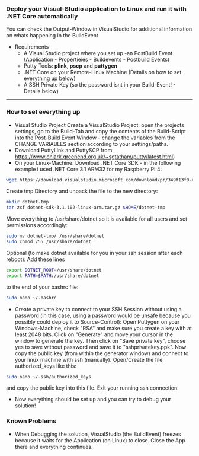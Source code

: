 ### Deploy your Visual-Studio application to Linux and run it with .NET Core automatically
You can check the Output-Window in VisualStudio for additional information on whats happening in the BuildEvent

- Requirements
   - A Visual Studio project where you set up -an PostBuild Event (Application - Propertieies - Buildevents - Postbuild Events)
   - Putty-Tools: **plink**, **pscp**  and **puttygen**
   - .NET Core on your Remote-Linux Machine (Details on how to set everything up below)
   - A SSH Private Key (so the password isnt in your Build-Event! - Details below)
------------
### How to set everything up
 - Visual Studio Project
 Create a VisualStudio Project, open the projects settings, go to the Build-Tab and copy the contents of the Build-Script into the Post-Build Event Window - change the variables from the CHANGE VARIABLES section according to your settings/paths.
 - Download PuttyLink and PuttySCP from https://www.chiark.greenend.org.uk/~sgtatham/putty/latest.html)
 - On your Linux-Machine: Download .NET Core SDK - in the following example i used .NET Core 3.1 ARM32 for my Raspberry Pi 4:
```bash
wget https://download.visualstudio.microsoft.com/download/pr/349f13f0-400e-476c-ba10-fe284b35b932/44a5863469051c5cf103129f1423ddb8/dotnet-sdk-3.1.102-linux-arm.tar.gz
```
Create tmp Directory and unpack the file to the new directory:
```bash
mkdir dotnet-tmp
tar zxf dotnet-sdk-3.1.102-linux-arm.tar.gz $HOME/dotnet-tmp
```
Move everything to /usr/share/dotnet so it is available for all users and set permissions accordingly:
```bash
sudo mv dotnet-tmp/ /usr/share/dotnet
sudo chmod 755 /usr/share/dotnet
```
Optional (to make dotnet available for you in your ssh session after each reboot): Add these lines
```bash
export DOTNET_ROOT=/usr/share/dotnet
export PATH=$PATH:/usr/share/dotnet
```
to the end of your bashrc file:
```bash
sudo nano ~/.bashrc
```
 - Create a private key to connect to your SSH Session without using a password (in this case, using a password would be unsafe because you possibly could deploy it to Source-Control):
Open Puttygen on your Windows-Machine, check "RSA" and make sure you create a key with at least 2048 bits. Click on "Generate" and move your cursor in the window to generate the key.
Then click on "Save private key", choose yes to save without password and save it to "sshprivatekey.ppk". 
Now copy the public key (from within the generator window) and connect to your linux machine with ssh (manually). Open/Create the file authorized_keys like this:
```bash
sudo nano ~/.ssh/authorized_keys
```
and copy the public key into this file. Exit your running ssh connection.
- Now everything should be set up and you can try to debug your solution!

### Known Problems
- When Debugging the solution, VisualStudio (the BuildEvent) freezes because it waits for the Application (on Linux) to close. Close the App there and everything continues.
